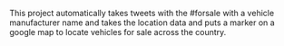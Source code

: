 This project automatically takes tweets with the #forsale with a vehicle manufacturer name and takes the location data and puts a marker on a google map to locate vehicles for sale across the country.